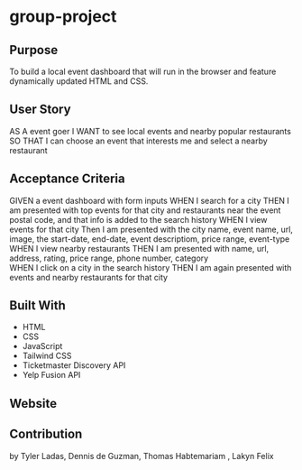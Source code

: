 # group-project

## Purpose
To build a local event dashboard that will run in the browser and feature dynamically updated HTML and CSS.

## User Story
AS A event goer
I WANT to see local events and nearby popular restaurants
SO THAT I can choose an event that interests me and select a nearby restaurant

## Acceptance Criteria
GIVEN a event dashboard with form inputs
WHEN I search for a city
THEN I am presented with top events for that city and restaurants near the event postal code, and that info is added to the search history
WHEN I view events for that city
Then I am presented with the city name, event name, url, image, the start-date, end-date, event descriptiom, price range, event-type 
WHEN I view nearby restaurants
THEN I am presented with name, url, address, rating, price range, phone number, category  
WHEN I click on a city in the search history
THEN I am again presented with events and nearby restaurants for that city

## Built With
* HTML
* CSS
* JavaScript
* Tailwind CSS
* Ticketmaster Discovery API
* Yelp Fusion API

## Website


## Contribution
by Tyler Ladas, Dennis de Guzman, Thomas Habtemariam , Lakyn Felix



